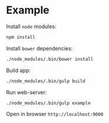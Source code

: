Example
=======
Install `node` modules:
```bash
npm install
```

Install `bower` dependencies:
```bash
./node_modules/.bin/bower install
```

Build app:
```bash
./node_modules/.bin/gulp build
```

Run web-server:
```bash
./node_modules/.bin/gulp example
```

Open in browser `http://localhost:9000`
